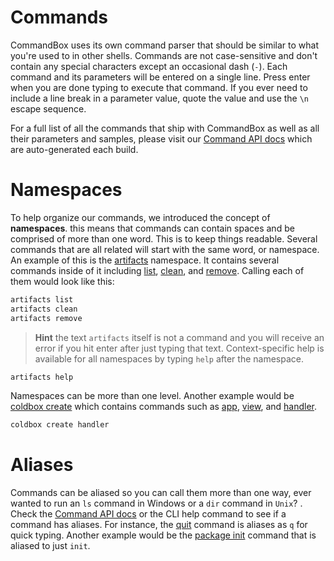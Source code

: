 # Commands

CommandBox uses its own command parser that should be similar to what you're used to in other shells. Commands are not case-sensitive and don't contain any special characters except an occasional dash (`-`). Each command and its parameters will be entered on a single line. Press enter when you are done typing to execute that command. If you ever need to include a line break in a parameter value, quote the value and use the `\n` escape sequence.

For a full list of all the commands that ship with CommandBox as well as all their parameters and samples, please visit our [Command API docs](http://apidocs.ortussolutions.com/commandbox/current) which are auto-generated each build.

# Namespaces

To help organize our commands, we introduced the concept of **namespaces**. this means that commands can contain spaces and be comprised of more than one word. This is to keep things readable. Several commands that are all related will start with the same word, or namespace. An example of this is the [artifacts](http://apidocs.ortussolutions.com/commandbox/current/index.html?commandbox/system/modules/artifacts-commands/commands/artifacts/package-summary.html) namespace. It contains several commands inside of it including [list](http://apidocs.ortussolutions.com/commandbox/current/index.html?commandbox/system/modules/artifacts-commands/commands/artifacts/list.html), [clean](http://apidocs.ortussolutions.com/commandbox/current/index.html?commandbox/system/modules/artifacts-commands/commands/artifacts/clean.html), and [remove](http://apidocs.ortussolutions.com/commandbox/current/index.html?commandbox/system/modules/artifacts-commands/commands/artifacts/remove.html). Calling each of them would look like this:

```bash
artifacts list
artifacts clean
artifacts remove
```

>**Hint** the text `artifacts` itself is not a command and you will receive an error if you hit enter after just typing that text. Context-specific help is available for all namespaces by typing `help` after the namespace.

```bash
artifacts help
```

Namespaces can be more than one level. Another example would be [coldbox create](http://apidocs.ortussolutions.com/commandbox/current/index.html?commandbox/system/modules_app/coldbox-commands/commands/coldbox/create/package-summary.html) which contains commands such as [app](http://apidocs.ortussolutions.com/commandbox/current/index.html?commandbox/system/modules/coldbox-commands/commands/coldbox/create/app.html), [view](http://apidocs.ortussolutions.com/commandbox/current/index.html?commandbox/system/modules/coldbox-commands/commands/coldbox/create/view.html), and [handler](http://apidocs.ortussolutions.com/commandbox/current/index.html?commandbox/system/modules/coldbox-commands/commands/coldbox/create/handler.html).

```bash
coldbox create handler
```

# Aliases
Commands can be aliased so you can call them more than one way, ever wanted to run an `ls` command in Windows or a `dir` command in `Unix`? . Check the [Command API docs](http://apidocs.ortussolutions.com/commandbox/current) or the CLI help command to see if a command has aliases. For instance, the [quit](http://apidocs.ortussolutions.com/commandbox/current/index.html?commandbox/system/commands/quit.html) command is aliases as `q` for quick typing. Another example would be the [package init](http://apidocs.ortussolutions.com/commandbox/current/index.html?commandbox/system/modules/package-commands/commands/package/init.html) command that is aliased to just `init`.




